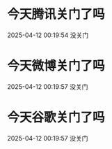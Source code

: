# 今天腾讯关门了吗

2025-04-12 00:19:54 没关门

# 今天微博关门了吗

2025-04-12 00:19:57 没关门

# 今天谷歌关门了吗

2025-04-12 00:19:57 没关门


